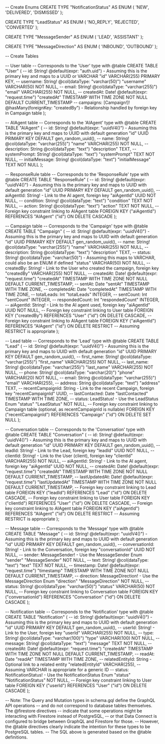 -- Create Enums
CREATE TYPE "NotificationStatus" AS ENUM (
  'NEW',
  'DELIVERED',
  'DISMISSED'
);

CREATE TYPE "LeadStatus" AS ENUM (
  'NO_REPLY',
  'REJECTED',
  'CONVERTED'
);

CREATE TYPE "MessageSender" AS ENUM (
  'LEAD',
  'ASSISTANT'
);

CREATE TYPE "MessageDirection" AS ENUM (
  'INBOUND',
  'OUTBOUND'
);

-- Create Tables

-- User table
-- Corresponds to the 'User' type with @table
CREATE TABLE "User" (
  -- id: String! @default(expr: "auth.uid") - Assuming this is the primary key and maps to a UUID or VARCHAR
  "id" VARCHAR(255) PRIMARY KEY,
  -- username: String! @col(dataType: "varchar(50)")
  "username" VARCHAR(50) NOT NULL,
  -- email: String! @col(dataType: "varchar(255)")
  "email" VARCHAR(255) NOT NULL,
  -- createdAt: Date! @default(expr: "request.time")
  "createdAt" TIMESTAMP WITH TIME ZONE NOT NULL DEFAULT CURRENT_TIMESTAMP
  -- campaigns: [Campaign!]! @hasMany(foreignKey: "createdBy") - Relationship handled by foreign key in Campaign table
);

-- AIAgent table
-- Corresponds to the 'AIAgent' type with @table
CREATE TABLE "AIAgent" (
  -- id: String! @default(expr: "uuidV4()") - Assuming this is the primary key and maps to UUID with default generation
  "id" UUID PRIMARY KEY DEFAULT gen_random_uuid(),
  -- name: String! @col(dataType: "varchar(255)")
  "name" VARCHAR(255) NOT NULL,
  -- description: String @col(dataType: "text")
  "description" TEXT,
  -- systemPrompt: String! @col(dataType: "text")
  "systemPrompt" TEXT NOT NULL,
  -- initialMessage: String! @col(dataType: "text")
  "initialMessage" TEXT NOT NULL
);

-- ResponseRule table
-- Corresponds to the 'ResponseRule' type with @table
CREATE TABLE "ResponseRule" (
  -- id: String! @default(expr: "uuidV4()") - Assuming this is the primary key and maps to UUID with default generation
  "id" UUID PRIMARY KEY DEFAULT gen_random_uuid(),
  -- aiAgentId: String! - Link to the AI agent, foreign key
  "aiAgentId" UUID NOT NULL,
  -- condition: String! @col(dataType: "text")
  "condition" TEXT NOT NULL,
  -- action: String! @col(dataType: "text")
  "action" TEXT NOT NULL,
  -- Foreign key constraint linking to AIAgent table
  FOREIGN KEY ("aiAgentId") REFERENCES "AIAgent" ("id") ON DELETE CASCADE
);

-- Campaign table
-- Corresponds to the 'Campaign' type with @table
CREATE TABLE "Campaign" (
  -- id: String! @default(expr: "uuidV4()") - Assuming this is the primary key and maps to UUID with default generation
  "id" UUID PRIMARY KEY DEFAULT gen_random_uuid(),
  -- name: String! @col(dataType: "varchar(255)")
  "name" VARCHAR(255) NOT NULL,
  -- description: String @col(dataType: "text")
  "description" TEXT,
  -- status: String! @col(dataType: "varchar(50)") - Assuming this maps to VARCHAR, could also be an ENUM if defined
  "status" VARCHAR(50) NOT NULL,
  -- createdBy: String! - Link to the User who created the campaign, foreign key
  "createdBy" VARCHAR(255) NOT NULL,
  -- createdAt: Date! @default(expr: "request.time")
  "createdAt" TIMESTAMP WITH TIME ZONE NOT NULL DEFAULT CURRENT_TIMESTAMP,
  -- sentAt: Date
  "sentAt" TIMESTAMP WITH TIME ZONE,
  -- completedAt: Date
  "completedAt" TIMESTAMP WITH TIME ZONE,
  -- totalLeads: Int
  "totalLeads" INTEGER,
  -- sentCount: Int
  "sentCount" INTEGER,
  -- respondedCount: Int
  "respondedCount" INTEGER,
  -- aiAgentId: String! - Link to the AI agent used, foreign key
  "aiAgentId" UUID NOT NULL,
  -- Foreign key constraint linking to User table
  FOREIGN KEY ("createdBy") REFERENCES "User" ("id") ON DELETE CASCADE,
  -- Foreign key constraint linking to AIAgent table
  FOREIGN KEY ("aiAgentId") REFERENCES "AIAgent" ("id") ON DELETE RESTRICT -- Assuming RESTRICT is appropriate
);

-- Lead table
-- Corresponds to the 'Lead' type with @table
CREATE TABLE "Lead" (
  -- id: String! @default(expr: "uuidV4()") - Assuming this is the primary key and maps to UUID with default generation
  "id" UUID PRIMARY KEY DEFAULT gen_random_uuid(),
  -- first_name: String! @col(dataType: "varchar(255)")
  "first_name" VARCHAR(255) NOT NULL,
  -- last_name: String! @col(dataType: "varchar(255)")
  "last_name" VARCHAR(255) NOT NULL,
  -- phone: String! @col(dataType: "varchar(20)")
  "phone" VARCHAR(20) NOT NULL,
  -- email: String @col(dataType: "varchar(255)")
  "email" VARCHAR(255),
  -- address: String @col(dataType: "text")
  "address" TEXT,
  -- recentCampaignId: String - Link to the recent Campaign, foreign key
  "recentCampaignId" UUID,
  -- lastContacted: Date
  "lastContacted" TIMESTAMP WITH TIME ZONE,
  -- status: LeadStatus! - Use the LeadStatus Enum
  "status" "LeadStatus" NOT NULL,
  -- Foreign key constraint linking to Campaign table (optional, as recentCampaignId is nullable)
  FOREIGN KEY ("recentCampaignId") REFERENCES "Campaign" ("id") ON DELETE SET NULL
);

-- Conversation table
-- Corresponds to the 'Conversation' type with @table
CREATE TABLE "Conversation" (
  -- id: String! @default(expr: "uuidV4()") - Assuming this is the primary key and maps to UUID with default generation
  "id" UUID PRIMARY KEY DEFAULT gen_random_uuid(),
  -- leadId: String! - Link to the Lead, foreign key
  "leadId" UUID NOT NULL,
  -- clientId: String! - Link to the User (client), foreign key
  "clientId" VARCHAR(255) NOT NULL,
  -- aiAgentId: String! - Link to the AI agent, foreign key
  "aiAgentId" UUID NOT NULL,
  -- createdAt: Date! @default(expr: "request.time")
  "createdAt" TIMESTAMP WITH TIME ZONE NOT NULL DEFAULT CURRENT_TIMESTAMP,
  -- lastUpdatedAt: Date! @default(expr: "request.time")
  "lastUpdatedAt" TIMESTAMP WITH TIME ZONE NOT NULL DEFAULT CURRENT_TIMESTAMP,
  -- Foreign key constraint linking to Lead table
  FOREIGN KEY ("leadId") REFERENCES "Lead" ("id") ON DELETE CASCADE,
  -- Foreign key constraint linking to User table
  FOREIGN KEY ("clientId") REFERENCES "User" ("id") ON DELETE CASCADE,
  -- Foreign key constraint linking to AIAgent table
  FOREIGN KEY ("aiAgentId") REFERENCES "AIAgent" ("id") ON DELETE RESTRICT -- Assuming RESTRICT is appropriate
);

-- Message table
-- Corresponds to the 'Message' type with @table
CREATE TABLE "Message" (
  -- id: String! @default(expr: "uuidV4()") - Assuming this is the primary key and maps to UUID with default generation
  "id" UUID PRIMARY KEY DEFAULT gen_random_uuid(),
  -- conversationId: String! - Link to the Conversation, foreign key
  "conversationId" UUID NOT NULL,
  -- sender: MessageSender! - Use the MessageSender Enum
  "sender" "MessageSender" NOT NULL,
  -- text: String! @col(dataType: "text")
  "text" TEXT NOT NULL,
  -- timestamp: Date! @default(expr: "request.time")
  "timestamp" TIMESTAMP WITH TIME ZONE NOT NULL DEFAULT CURRENT_TIMESTAMP,
  -- direction: MessageDirection! - Use the MessageDirection Enum
  "direction" "MessageDirection" NOT NULL,
  -- status: String! @col(dataType: "varchar(50)")
  "status" VARCHAR(50) NOT NULL,
  -- Foreign key constraint linking to Conversation table
  FOREIGN KEY ("conversationId") REFERENCES "Conversation" ("id") ON DELETE CASCADE
);

-- Notification table
-- Corresponds to the 'Notification' type with @table
CREATE TABLE "Notification" (
  -- id: String! @default(expr: "uuidV4()") - Assuming this is the primary key and maps to UUID with default generation
  "id" UUID PRIMARY KEY DEFAULT gen_random_uuid(),
  -- userId: String! - Link to the User, foreign key
  "userId" VARCHAR(255) NOT NULL,
  -- type: String! @col(dataType: "varchar(100)")
  "type" VARCHAR(100) NOT NULL,
  -- message: String! @col(dataType: "text")
  "message" TEXT NOT NULL,
  -- createdAt: Date! @default(expr: "request.time")
  "createdAt" TIMESTAMP WITH TIME ZONE NOT NULL DEFAULT CURRENT_TIMESTAMP,
  -- readAt: Date
  "readAt" TIMESTAMP WITH TIME ZONE,
  -- relatedEntityId: String - Optional link to a related entity
  "relatedEntityId" VARCHAR(255), -- Assuming VARCHAR is appropriate for a generic ID
  -- status: NotificationStatus! - Use the NotificationStatus Enum
  "status" "NotificationStatus" NOT NULL,
  -- Foreign key constraint linking to User table
  FOREIGN KEY ("userId") REFERENCES "User" ("id") ON DELETE CASCADE
);

-- Note: The Query and Mutation types in schema.gql define the GraphQL API operations
-- and do not correspond to database tables themselves. The @firestore directives
-- indicate that some operations might be interacting with Firestore instead of PostgreSQL,
-- or that Data Connect is configured to bridge between GraphQL and Firestore for those.
-- However, the @table directives clearly indicate the intention for these types to be PostgreSQL tables.
-- The SQL above is generated based on the @table definitions.
